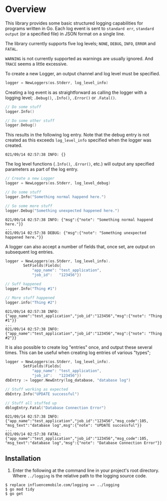 # Overview

This library provides some basic structured logging capabilities for programs written in Go. Each log event is sent to ``standard err``, ``standard output`` (or a specified file) in JSON format on a single line.

The library currently supports five log levels; ``NONE``, ``DEBUG``, ``INFO``, ``ERROR`` and ``FATAL``. 

``WARNING`` is not currently supported as warnings are usually ignored. And ``TRACE`` seems a little excessive.

To create a new Logger, an output channel and log level must be specified.

``` go
logger = NewLoggers(os.Stderr, log_level_info)
```

Creating a log event is as straightforward as calling the logger with a logging level; ``.Debug()``, ``.Info()``, ``.Error()`` or ``.Fatal()``.

``` go
// Do some stuff
logger.Info()

// Do some other stuff
logger.Debug()
```

This results in the following log entry. Note that the debug entry is not created as this exceeds ``log_level_info`` specified when the logger was created.

```
021/09/14 02:57:38 INFO: {}
```

The log level functions (``.Info()``, ``.Error()``, etc.) will output any specified parameters as part of the log entry.

``` go
// Create a new Logger
logger = NewLoggers(os.Stderr, log_level_debug)

// Do some stuff
logger.Info("Something normal happend here.")

// So some more stuff
logger.Debug("Something unexpected happened here.")
```

```
021/09/14 02:57:38 INFO: {"msg":{"note": "Something normal happend here."}}
...
021/09/14 02:57:38 DEBUG: {"msg":{"note": "Something unexpected happened here."}}
```

A logger can also accept a number of fields that, once set, are output on subsequent log entries. 

``` go
logger = NewLoggers(os.Stderr, log_level_info).
		SetFields(Fields{
			"app_name": "test_application", 
			"job_id":   "123456"})

// Suff happened
logger.Info("Thing #1")

// More stuff happened
logger.info("Thing #2")
```

```
021/09/14 02:57:38 INFO: {"app_name":"test_application","job_id":"123456","msg":{"note": "Thing #1"}}
...
021/09/14 02:57:38 INFO: {"app_name":"test_application","job_id":"123456","msg":{"note": "Thing #2"}}
```

It is also possible to create log "entries" once, and output these several times. This can be useful when creating log entries of various "types";

``` go
logger = NewLoggers(os.Stderr, log_level_info).
		SetFields(Fields{
			"app_name": "test_application",
			"job_id":   "123456"})
dbEntry := logger.NewEntry(log_database, "database log")

// Stuff working as expected
dbEntry.Info("UPDATE successful")

// Stuff all stuffed up
dblogEntry.Fatal("Database Connection Error")
```

```
021/09/14 02:57:38 INFO: {"app_name":"test_application","job_id":"123456","msg_code":105, "msg_text":"database log",msg":{"note": "UPDATE successful"}}
...
021/09/14 02:57:38 FATAL: {"app_name":"test_application","job_id":"123456","msg_code":105, "msg_text":"database log","msg":{"note": "Database Connection Error"}}
```

## Installation

1. Enter the following at the command line in your project's root directory. Where ``../logging`` is the relative path to the logging source code. 
``` 
$ replace influencemobile.com/logging => ../logging
$ go mod tidy
$ go get
```
